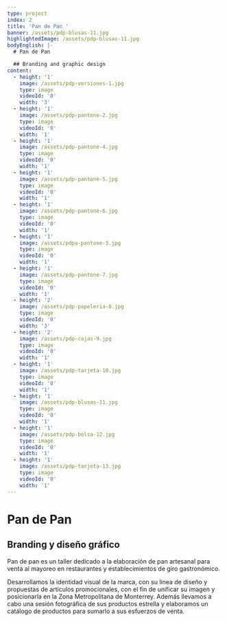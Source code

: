 ```yaml
---
type: project
index: 2
title: 'Pan de Pan '
banner: /assets/pdp-blusas-11.jpg
highlightedImage: /assets/pdp-blusas-11.jpg
bodyEnglish: |-
  # Pan de Pan

  ## Branding and graphic design
content:
  - height: '1'
    image: /assets/pdp-versiones-1.jpg
    type: image
    videoId: '0'
    width: '3'
  - height: '1'
    image: /assets/pdp-pantone-2.jpg
    type: image
    videoId: '0'
    width: '1'
  - height: '1'
    image: /assets/pdp-pantone-4.jpg
    type: image
    videoId: '0'
    width: '1'
  - height: '1'
    image: /assets/pdp-pantone-5.jpg
    type: image
    videoId: '0'
    width: '1'
  - height: '1'
    image: /assets/pdp-pantone-6.jpg
    type: image
    videoId: '0'
    width: '1'
  - height: '1'
    image: /assets/pdpa-pantone-3.jpg
    type: image
    videoId: '0'
    width: '1'
  - height: '1'
    image: /assets/pdp-pantone-7.jpg
    type: image
    videoId: '0'
    width: '1'
  - height: '2'
    image: /assets/pdp-papeleria-8.jpg
    type: image
    videoId: '0'
    width: '3'
  - height: '2'
    image: /assets/pdp-cajas-9.jpg
    type: image
    videoId: '0'
    width: '1'
  - height: '1'
    image: /assets/pdp-tarjeta-10.jpg
    type: image
    videoId: '0'
    width: '1'
  - height: '1'
    image: /assets/pdp-blusas-11.jpg
    type: image
    videoId: '0'
    width: '1'
  - height: '1'
    image: /assets/pdp-bolsa-12.jpg
    type: image
    videoId: '0'
    width: '1'
  - height: '1'
    image: /assets/pdp-tarjeta-13.jpg
    type: image
    videoId: '0'
    width: '1'
---
```

# Pan de Pan

## Branding y diseño gráfico

Pan de pan es un taller dedicado a la elaboración de pan artesanal para venta al mayoreo en restaurantes y establecimientos de giro gastronómico.

Desarrollamos la identidad visual de la marca, con su línea de diseño y propuestas de artículos promocionales, con el fin de unificar su imagen y posicionarla en la Zona Metropolitana de Monterrey. Además llevamos a cabo una sesión fotográfica de sus productos estrella y elaboramos un catálogo de productos para sumarlo a sus esfuerzos de venta.
